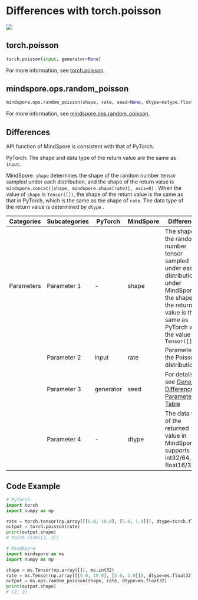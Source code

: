 # Differences with torch.poisson

<a href="https://gitee.com/mindspore/docs/blob/master/docs/mindspore/source_en/note/api_mapping/pytorch_diff/poisson.md" target="_blank"><img src="https://mindspore-website.obs.cn-north-4.myhuaweicloud.com/website-images/master/resource/_static/logo_source_en.png"></a>

## torch.poisson

```python
torch.poisson(input, generator=None)
```

For more information, see [torch.poisson](https://pytorch.org/docs/1.8.1/generated/torch.poisson.html).

## mindspore.ops.random_poisson

```python
mindspore.ops.random_poisson(shape, rate, seed=None, dtype=mstype.float32)
```

For more information, see [mindspore.ops.random_poisson](https://www.mindspore.cn/docs/en/master/api_python/ops/mindspore.ops.random_poisson.html).

## Differences

API function of MindSpore is consistent with that of PyTorch.

PyTorch: The shape and data type of the return value are the same as `input`.

MindSpore: `shape` determines the shape of the random number tensor sampled under each distribution, and the shape of the return value is `mindspore.concat([shape, mindspore.shape(rate)], axis=0)` . When the value of `shape` is `Tensor([])`, the shape of the return value is the same as that in PyTorch, which is the same as the shape of `rate`. The data type of the return value is determined by `dtype` .

| Categories | Subcategories | PyTorch      | MindSpore     | Differences   |
| ---------- | ------------- | ------------ | ---------     | ------------- |
| Parameters | Parameter 1   | -            | shape         | The shape of the random number tensor sampled under each distribution under MindSpore, the shape of the return value is the same as PyTorch when the value `Tensor([])` |
|            | Parameter 2   | input        | rate          | Parameters of the Poisson distribution |
|            | Parameter 3   | generator    | seed          | For details, see [General Difference Parameter Table](https://www.mindspore.cn/docs/en/master/note/api_mapping/pytorch_api_mapping.html#general-difference-parameter-table) |
|            | Parameter 4   | -            | dtype         | The data type of the returned value in MindSpore supports int32/64, float16/32/64 |

## Code Example

```python
# PyTorch
import torch
import numpy as np

rate = torch.tensor(np.array([[5.0, 10.0], [5.0, 1.0]]), dtype=torch.float32)
output = torch.poisson(rate)
print(output.shape)
# torch.Size([2, 2])

# MindSpore
import mindspore as ms
import numpy as np

shape = ms.Tensor(np.array([]), ms.int32)
rate = ms.Tensor(np.array([[5.0, 10.0], [5.0, 1.0]]), dtype=ms.float32)
output = ms.ops.random_poisson(shape, rate, dtype=ms.float32)
print(output.shape)
# (2, 2)
```
